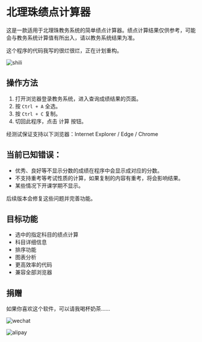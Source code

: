 # 北理珠绩点计算器

这是一款适用于北理珠教务系统的简单绩点计算器。绩点计算结果仅供参考，可能会与教务系统计算值有所出入，请以教务系统结果为准。

这个程序的代码我写的很烂很烂，正在计划重构。

![shili](https://blog.ymefg.cn/wp-content/uploads/2019/02/025d156a7f2c691465e3aec6698922b-1.png)

## 操作方法

1. 打开浏览器登录教务系统，进入查询成绩结果的页面。
2. 按 `Ctrl + A` 全选。
3. 按 `Ctrl + C` 复制。
4. 切回此程序，点击 计算 按钮。

经测试保证支持以下浏览器：Internet Explorer / Edge / Chrome

## 当前已知错误：

* 优秀、良好等不显示分数的成绩在程序中会显示成对应的分数。
* 不支持重考等考试性质的计算，如果复制的内容有重考，将会影响结果。
* 某些情况下开课学期不显示。

后续版本会修复这些问题并完善功能。

## 目标功能

* 选中的指定科目的绩点计算
* 科目详细信息
* 排序功能
* 图表分析
* 更高效率的代码
* 兼容全部浏览器

## 捐赠

如果你喜欢这个软件，可以请我喝杯奶茶……

![wechat](https://blog.ymefg.cn/wp-content/uploads/2019/02/c763f32fa0c528095ab84d2cf34c8e9-272x300.png)

![alipay](https://blog.ymefg.cn/wp-content/uploads/2019/03/77b00b49c180fa9bbfa798b2600a532-241x300.png)
